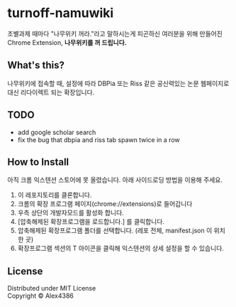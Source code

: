 # turnoff-namuwiki
조별과제 때마다 "나무위키 꺼라."라고 말하시는게 피곤하신 여러분을 위해 만들어진 Chrome Extension, **나무위키를 꺼 드립니다.**

## What's this?
나무위키에 접속할 때, 설정에 따라 DBPia 또는 Riss 같은 공신력있는 논문 웹페이지로 대신 리다이렉트 되는 확장입니다.  

## TODO
* add google scholar search
* fix the bug that dbpia and riss tab spawn twice in a row

## How to Install
아직 크롬 익스텐션 스토어에 못 올렸습니다. 아래 사이드로딩 방법을 이용해 주세요.  
  
1. 이 레포지토리를 클론합니다.
2. 크롬의 확장 프로그램 페이지(chrome://extensions)로 들어갑니다
3. 우측 상단의 개발자모드를 활성화 합니다.
4. [압축해제된 확장프로그램을 로드합니다.] 를 클릭합니다.
5. 압축해제된 확장프로그램 폴더를 선택합니다. (레포 전체, manifest.json 이 위치한 곳)
6. 확장프로그램 섹션의 T 아이콘을 클릭해 익스텐션의 상세 설정을 할 수 있습니다.

## License
Distributed under MIT License  
Copyright &copy; Alex4386